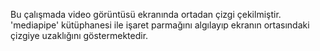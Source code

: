 Bu çalışmada video görüntüsü ekranında ortadan çizgi çekilmiştir. 'mediapipe' kütüphanesi ile işaret parmağını algılayıp ekranın ortasındaki çizgiye uzaklığını göstermektedir.
